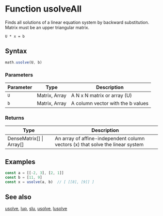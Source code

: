 <!-- Note: This file is automatically generated from source code comments. Changes made in this file will be overridden. -->

# Function usolveAll

Finds all solutions of a linear equation system by backward substitution. Matrix must be an upper triangular matrix.

`U * x = b`


## Syntax

```js
math.usolve(U, b)
```

### Parameters

Parameter | Type | Description
--------- | ---- | -----------
`U` | Matrix, Array | A N x N matrix or array (U)
`b` | Matrix, Array | A column vector with the b values

### Returns

Type | Description
---- | -----------
DenseMatrix[] &#124; Array[] | An array of affine-independent column vectors (x) that solve the linear system


## Examples

```js
const a = [[-2, 3], [2, 1]]
const b = [11, 9]
const x = usolve(a, b)  // [ [[8], [9]] ]
```


## See also

[usolve](usolve.md),
[lup](lup.md),
[slu](slu.md),
[usolve](usolve.md),
[lusolve](lusolve.md)
